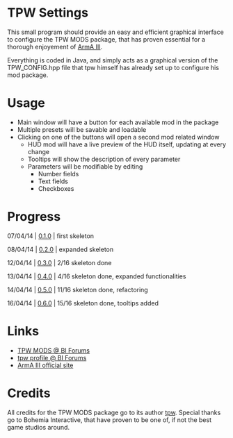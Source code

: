TPW Settings
======

This small program should provide an easy and efficient graphical interface to configure the TPW MODS package, that has proven essential for a thorough enjoyement of [ArmA III](http://www.arma3.com/).

Everything is coded in Java, and simply acts as a graphical version of the TPW_CONFIG.hpp file that tpw himself has already set up to configure his mod package.

Usage
======

- Main window will have a button for each available mod in the package
- Multiple presets will be savable and loadable
- Clicking on one of the buttons will open a second mod related window
  - HUD mod will have a live preview of the HUD itself, updating at every change
  - Tooltips will show the description of every parameter
  - Parameters will be modifiable by editing
    - Number fields
    - Text fields
    - Checkboxes

Progress
======

07/04/14 | [0.1.0](https://github.com/Gliptal/TPW-Settings/tree/0.1.0) | first skeleton

08/04/14 | [0.2.0](https://github.com/Gliptal/TPW-Settings/tree/0.2.0) | expanded skeleton

12/04/14 | [0.3.0](https://github.com/Gliptal/TPW-Settings/tree/0.3.0) | 2/16 skeleton done

13/04/14 | [0.4.0](https://github.com/Gliptal/TPW-Settings/tree/0.4.0) | 4/16 skeleton done, expanded functionalities

14/04/14 | [0.5.0](https://github.com/Gliptal/TPW-Settings/tree/0.5.0) | 11/16 skeleton done, refactoring

16/04/14 | [0.6.0](https://github.com/Gliptal/TPW-Settings/tree/0.5.0) | 15/16 skeleton done, tooltips added

Links
======
- [TPW MODS @ BI Forums](http://forums.bistudio.com/showthread.php?164304-TPW-MODS-enhanced-realism-immersion-for-Arma-3-SP)
- [tpw profile @ BI Forums](http://forums.bistudio.com/member.php?62814-tpw)
- [ArmA III official site](http://www.arma3.com/)

Credits
======

All credits for the TPW MODS package go to its author [tpw](http://forums.bistudio.com/member.php?62814-tpw). Special thanks go to Bohemia Interactive, that have proven to be one of, if not the best game studios around.
